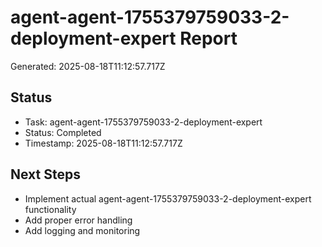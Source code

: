 # agent-agent-1755379759033-2-deployment-expert Report

Generated: 2025-08-18T11:12:57.717Z

## Status
- Task: agent-agent-1755379759033-2-deployment-expert
- Status: Completed
- Timestamp: 2025-08-18T11:12:57.717Z

## Next Steps
- Implement actual agent-agent-1755379759033-2-deployment-expert functionality
- Add proper error handling
- Add logging and monitoring
